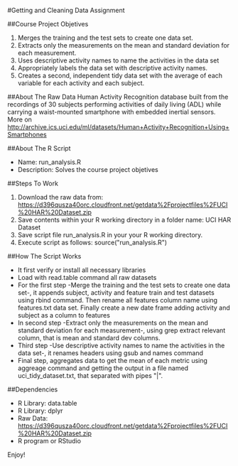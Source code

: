 #Getting and Cleaning Data Assignment

##Course Project Objetives
1. Merges the training and the test sets to create one data set.
2. Extracts only the measurements on the mean and standard deviation for each measurement.
3. Uses descriptive activity names to name the activities in the data set
4. Appropriately labels the data set with descriptive activity names.
5. Creates a second, independent tidy data set with the average of each variable for each activity and each subject.

##About The Raw Data
Human Activity Recognition database built from the recordings of 30 subjects performing activities of daily living (ADL) while carrying a waist-mounted smartphone with embedded inertial sensors.
More on http://archive.ics.uci.edu/ml/datasets/Human+Activity+Recognition+Using+Smartphones

##About The R Script
* Name: run_analysis.R
* Description: Solves the course project objetives

##Steps To Work
1. Download the raw data from: https://d396qusza40orc.cloudfront.net/getdata%2Fprojectfiles%2FUCI%20HAR%20Dataset.zip
2. Save contents within your R working directory in a folder name: UCI HAR Dataset
3. Save script file run_analysis.R in your your R working directory.
4. Execute script as follows: source("run_analysis.R")

##How The Script Works
* It first verify or install all necessary libraries
* Load with read.table command all raw datasets
* For the first step -Merge the training and the test sets to create one data set-, it appends subject, activity and feature train and test datasets using rbind command. Then rename all features column name using features.txt data set. Finally create a new date frame adding activity and subject as a column to features
* In second step -Extract only the measurements on the mean and standard deviation for each measurement-, using grep extract relevant column, that is mean and standard dev columns.
* Third step -Use descriptive activity names to name the activities in the data set-, it renames headers using gsub and names command
* Final step, aggregates data to get the mean of each metric using aggreage command and getting the output in a file named uci_tidy_dataset.txt, that separated with pipes "|".

##Dependencies
* R Library: data.table
* R Library: dplyr
* Raw Data: https://d396qusza40orc.cloudfront.net/getdata%2Fprojectfiles%2FUCI%20HAR%20Dataset.zip
* R program or RStudio

Enjoy!
